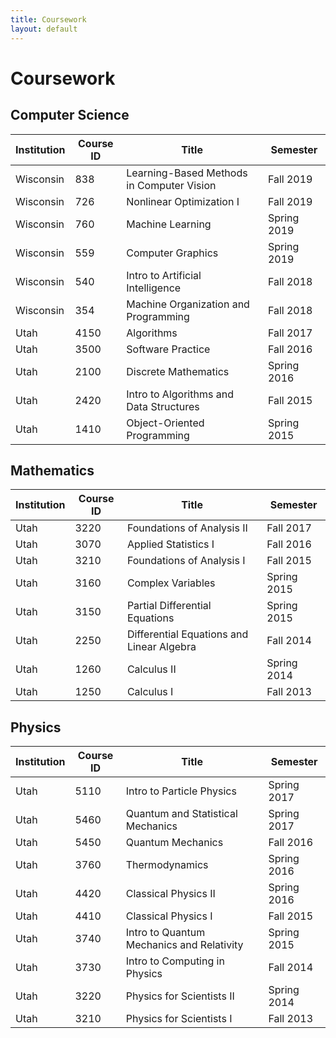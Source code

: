 ```yaml
---
title: Coursework
layout: default
---
```


# Coursework

## Computer Science

| Institution | Course ID | Title                                     | Semester    |
| ----------- | --------- | ----------------------------------------- | ----------- |
| Wisconsin   | 838       | Learning-Based Methods in Computer Vision | Fall 2019   |
| Wisconsin   | 726       | Nonlinear Optimization I                  | Fall 2019   |
| Wisconsin   | 760       | Machine Learning                          | Spring 2019 |
| Wisconsin   | 559       | Computer Graphics                         | Spring 2019 |
| Wisconsin   | 540       | Intro to Artificial Intelligence          | Fall 2018   |
| Wisconsin   | 354       | Machine Organization and Programming      | Fall 2018   |
| Utah        | 4150      | Algorithms                                | Fall 2017   |
| Utah        | 3500      | Software Practice                         | Fall 2016   |
| Utah        | 2100      | Discrete Mathematics                      | Spring 2016 |
| Utah        | 2420      | Intro to Algorithms and Data Structures   | Fall 2015   |
| Utah        | 1410      | Object-Oriented Programming               | Spring 2015 |

## Mathematics

| Institution | Course ID | Title                                     | Semester    |
| ----------- | --------- | ----------------------------------------- | ----------- |
| Utah        | 3220      | Foundations of Analysis II                | Fall 2017   |
| Utah        | 3070      | Applied Statistics I                      | Fall 2016   |
| Utah        | 3210      | Foundations of Analysis I                 | Fall 2015   |
| Utah        | 3160      | Complex Variables                         | Spring 2015 |
| Utah        | 3150      | Partial Differential Equations            | Spring 2015 |
| Utah        | 2250      | Differential Equations and Linear Algebra | Fall 2014   |
| Utah        | 1260      | Calculus II                               | Spring 2014 |
| Utah        | 1250      | Calculus I                                | Fall 2013   |

## Physics

| Institution | Course ID | Title                                     | Semester    |
| ----------- | --------- | ----------------------------------------- | ----------- |
| Utah        | 5110      | Intro to Particle Physics                 | Spring 2017 |
| Utah        | 5460      | Quantum and Statistical Mechanics         | Spring 2017 |
| Utah        | 5450      | Quantum Mechanics                         | Fall 2016   |
| Utah        | 3760      | Thermodynamics                            | Spring 2016 |
| Utah        | 4420      | Classical Physics II                      | Spring 2016 |
| Utah        | 4410      | Classical Physics I                       | Fall 2015   |
| Utah        | 3740      | Intro to Quantum Mechanics and Relativity | Spring 2015 |
| Utah        | 3730      | Intro to Computing in Physics             | Fall 2014   |
| Utah        | 3220      | Physics for Scientists II                 | Spring 2014 |
| Utah        | 3210      | Physics for Scientists I                  | Fall 2013   |